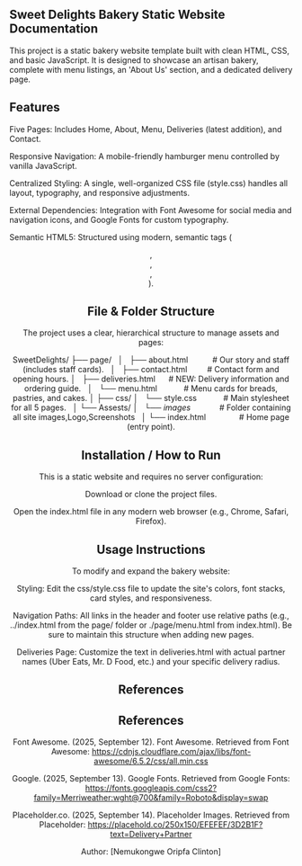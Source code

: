 ## Sweet Delights Bakery Static Website Documentation
This project is a static bakery website template built with clean HTML, CSS, and basic JavaScript. It is designed to showcase an artisan bakery, complete with menu listings, an 'About Us' section, and a dedicated delivery page.

## Features 
Five Pages: Includes Home, About, Menu, Deliveries (latest addition), and Contact.

Responsive Navigation: A mobile-friendly hamburger menu controlled by vanilla JavaScript.

Centralized Styling: A single, well-organized CSS file (style.css) handles all layout, typography, and responsive adjustments.

External Dependencies: Integration with Font Awesome for social media and navigation icons, and Google Fonts for custom typography.

Semantic HTML5: Structured using modern, semantic tags (<header>, <main>, <footer>, <section>).

##  File & Folder Structure
The project uses a clear, hierarchical structure to manage assets and pages:

 SweetDelights/
├── page/  
│   ├── about.html           # Our story and staff (includes staff cards).  
│   ├── contact.html         # Contact form and opening hours.
│   ├── deliveries.html      # NEW: Delivery information and ordering guide.  
│   └── menu.html            # Menu cards for breads, pastries, and cakes.
│
├── css/
│   └── style.css            # Main stylesheet for all 5 pages.   
│
└── Assests/
│   └── *images*             # Folder containing all site images,Logo,Screenshots  
│
└── index.html               # Home page (entry point).

 ## Installation / How to Run
This is a static website and requires no server configuration:

Download or clone the project files.

Open the index.html file in any modern web browser (e.g., Chrome, Safari, Firefox).

## Usage Instructions
To modify and expand the bakery website:

Styling: Edit the css/style.css file to update the site's colors, font stacks, card styles, and responsiveness.

Navigation Paths: All links in the header and footer use relative paths (e.g., ../index.html from the page/ folder or ./page/menu.html from index.html). Be sure to maintain this structure when adding new pages.

Deliveries Page: Customize the text in deliveries.html with actual partner names (Uber Eats, Mr. D Food, etc.) and your specific delivery radius.

## References

## References

Font Awesome. (2025, September 12). Font Awesome. Retrieved from Font Awesome: https://cdnjs.cloudflare.com/ajax/libs/font-awesome/6.5.2/css/all.min.css

Google. (2025, September 13). Google Fonts. Retrieved from Google Fonts: https://fonts.googleapis.com/css2?family=Merriweather:wght@700&family=Roboto&display=swap

Placeholder.co. (2025, September 14). Placeholder Images. Retrieved from Placeholder: https://placehold.co/250x150/EFEFEF/3D2B1F?text=Delivery+Partner

Author: [Nemukongwe Oripfa Clinton]